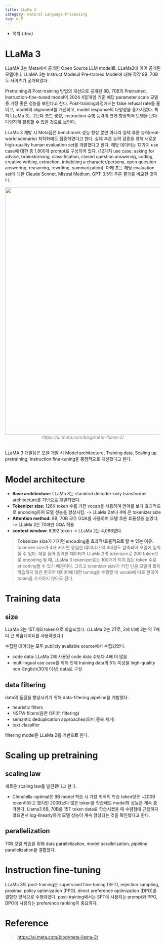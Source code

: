 ```yaml
---
title: LLaMa 3
category: Natural Language Processing
tag: NLP
---
```








* 목차
{:toc}










# LLaMa 3
LLaMA 3는 Meta에서 공개한 Open Source LLM model로, LLaMa2에 이어 공개된 모델이다. 
LLaMA 3는 Instruct Model과 Pre-trained Model에 대해 각각 8B, 70B 두 사이즈가 공개되었다. 

Pretraining과 Post-training 방법의 개선으로 공개된 8B, 70B의 Pretrained, Instruction-fine-tuned model이 2024 4월18일 기준 해당 parameter scale 모델 중 가장 좋은 성능을 보인다고 한다. Post-training과정에서는 false refusal rate를 줄이고, model의 alignment를 개선하고, model response의 다양성을 증가시켰다. 특히 LLaMa 3는 2보다 코드 생성, instruction 수행 능력이 크게 향상되어 모델을 보다 다양하게 활용할 수 있을 것으로 보인다. 

LLaMa 3 개발 시 Meta팀은 benchmark 성능 향상 뿐만 아니라 실제 추론 능력(real-world scenario) 최적화에도 집중하였다고 한다. 실제 추론 능력 검증을 위해 새로운 high-quality human evaluation set을 개발했다고 한다. 해당 데이터는 12가지 use case에 대한 총 1,800개 prompt로 구성되어 있다. (12가지 use case: asking for advice, brainstorming, classification, closed question answering, coding, creative writing, extraction, inhabiting a character/persona, open question answering, reasoning, rewriting, summarization). 아래 표는 해당 evaluation set에 대한 Claude Sonnet, Mistral Medium, GPT-3.5의 추론 결과를 비교한 것이다.

<center><img width="800" src="https://github.com/finddme/finddme.github.io/assets/53667002/3a9d8f8f-20ab-4dcd-8ced-5454de03328c"></center>
<center><em style="color:gray;">https://ai.meta.com/blog/meta-llama-3/</em></center><br>


LLaMA 3 개발팀은 모델 개발 시 Model architecture, Training data, Scaling up pretraining, Instruction fine-tuning을 중점적으로 개선했다고 한다.

# Model architecture

- **Base architecture:** LLaMa 3는 standard decoder-only transformer architecture를 기반으로 개발되었다.
- **Tokenizer size:** 128K token 수를 가진 vocab을 사용하여 언어를 보다 효과적으로 encoding하여 모델 성능을 향상시킴. -> LLaMa 2보다 4배 큰 tokenizer size
- **Attention method:** 8B, 70B 모두 GQA를 사용하여 모델 추론 효율성을 높였다. -> LLaMa 2는 70에만 GQA 적용
- **context window:** 8,192 token -> LLaMa 2는 4,096였다.

> **Tokenizer size가 커지면 encoding을 효과적/효율적으로 할 수 있는 이유:**
> tokenzer size가 4배 커지면 동일한 데이터가 약 4배정도 압축되어 모델에 입력될 수 있다.
> 예를 들어 입력한 데이터가 LLaMa 2의 tokenizer로 200 token으로 encoding 될 때, LLaMa 3 tokenizer로는 100개가 되지 않는 token 수로 encoding될 수 있기 때문이다.
> 그리고 tokenizer size가 커진 만큼 모델이 많이 학습하지 않은 한국어 데이터에 대한 tuning을 수행할 때 vocab에 따로 한국어 token을 추가하지 않아도 된다.

# Training data

## size
LLaMa 3는 15T개의 token으로 학습되었다. (LLaMa 2는 2T로, 2에 비해 3는 약 7배 더 큰 학습데이터를 사용하였다.)

수집된 데이터는 모두 publicly available source에서 수집되었다.

- code data: LLaMa 2에 사용된 code data 수보다 4배 더 많음
- multilingual use case를 위해 전체 training data의 5% 이상을 high-quality non-English(30개 이상) data로 구성

## data filtering

data의 품질을 향상시키기 위해 data-filtering pipeline을 개발했다. 

- heuristic filters
- NSFW filters(음란 데이터 filtering)
- semantic deduplication approaches(의미 중복 제거)
- text classifier

filtering model은 LLaMa 2를 기반으로 한다.

# Scaling up pretraining

## scaling law
새로운 scaling law를 발견했다고 한다.

- Chinchilla-optimal은 8B model 학습 시 가장 최적의 학습 token양은 ~200B token이라고 했지만 200B보다 많은 token을 학습해도 model의 성능은 계속 증가한다.
  Llama3 8B, 70B를 15T token data로 학습시켰을 때 수렴점에 근접하지 않으면서 log-linearly하게 모델 성능이 계속 향상되는 것을 확인했다고 한다.
  
## parallelization

70B 모델 학습을 위해 data parallelization, model parallelization, pipeline parallelization을 결합했다. 


# Instruction fine-tuning

LLaMa 3의 post-training은 supervised fine-tuning (SFT), rejection sampling, proximal policy optimization (PPO), direct preference optimization (DPO)를 결합한 방식으로 수행되었다. post-training에서는 SFT에 사용되는 prompt와 PPO, DPO에 사용되는 preference ranking이 중요하다. 


# Reference

> https://ai.meta.com/blog/meta-llama-3/
